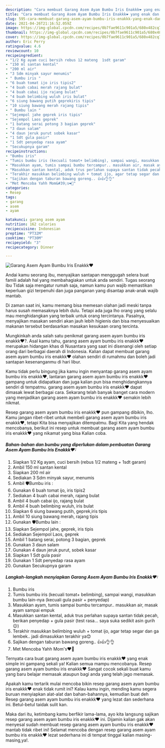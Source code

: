 ```yaml
---
description: "Cara membuat Garang Asem Ayam Bumbu Iris Enakkk❤ yang enak dan Mudah Dibuat"
title: "Cara membuat Garang Asem Ayam Bumbu Iris Enakkk❤ yang enak dan Mudah Dibuat"
slug: 595-cara-membuat-garang-asem-ayam-bumbu-iris-enakkk-yang-enak-dan-mudah-dibuat
date: 2021-04-26T21:16:52.059Z
image: https://img-global.cpcdn.com/recipes/0b7fae9611c901a5/680x482cq70/garang-asem-ayam-bumbu-iris-enakkk❤-foto-resep-utama.jpg
thumbnail: https://img-global.cpcdn.com/recipes/0b7fae9611c901a5/680x482cq70/garang-asem-ayam-bumbu-iris-enakkk❤-foto-resep-utama.jpg
cover: https://img-global.cpcdn.com/recipes/0b7fae9611c901a5/680x482cq70/garang-asem-ayam-bumbu-iris-enakkk❤-foto-resep-utama.jpg
author: Eric Perry
ratingvalue: 4.6
reviewcount: 10
recipeingredient:
- "1/2 Kg ayam cuci bersih rebus 12 mateng  1sdt garam"
- "150 ml santan kental"
- "200 ml air"
- "3 Sdm minyak sayur menumis"
- " Bumbu iris "
- "6 buah tomat ijo iris tipis2"
- "4 buah cabai merah rajang bulat"
- "4 buah cabai ijo rajang bulat"
- "4 buah belimbing wuluh iris bulat"
- "6 siung bawang putih geprekiris tipis"
- "10 siung bawang merah rajang tipis"
- " Bumbu lain "
- "Sejempol jahe geprek iris tipis"
- "Sejempol Laos geprek"
- "1 batang serai potong 3 bagian geprek"
- "3 daun salam"
- "4 daun jeruk purut sobek kasar"
- "1 Sdt gula pasir"
- "1 Sdt penyedap rasa ayam"
- "Secukupnya garam"
recipeinstructions:
- "Bumbu iris"
- "Tumis bumbu iris (kecuali tomat+ belimbing), sampai wangi, masukkan bumbu lain-nya (kecuali gula pasir + penyedap)"
- "Masukkan ayam, tumis sampai bumbu tercampur.. masukkan air, masak ayam sampai empuk"
- "Masukkan santan kental, aduk trus perlahan supaya santan tidak pecah, berikan penyedap + gula pasir (test rasa... saya suka sedikit asin gurih 😉)"
- "Terakhir masukkan belimbing wuluh + tomat ijo, agar tetap segar dan ga lembek.. jadi dimasukkan terakhir ya😊"
- "Sajikan dengan taburan bawang goreng.. 👍👍👌👌"
- "Met Mencoba Yahh Mom&#39;s❤💋"
categories:
- Resep
tags:
- garang
- asem
- ayam

katakunci: garang asem ayam 
nutrition: 162 calories
recipecuisine: Indonesian
preptime: "PT32M"
cooktime: "PT30M"
recipeyield: "3"
recipecategory: Dinner

---
```



![Garang Asem Ayam Bumbu Iris Enakkk❤](https://img-global.cpcdn.com/recipes/0b7fae9611c901a5/680x482cq70/garang-asem-ayam-bumbu-iris-enakkk❤-foto-resep-utama.jpg)

Andai kamu seorang ibu, menyajikan santapan menggugah selera buat famili adalah hal yang membahagiakan untuk anda sendiri. Tugas seorang ibu Tidak saja mengatur rumah saja, namun kamu pun wajib memastikan keperluan gizi terpenuhi dan juga panganan yang disantap anak-anak wajib mantab.

Di zaman  saat ini, kamu memang bisa memesan olahan jadi meski tanpa harus susah memasaknya lebih dulu. Tetapi ada juga lho orang yang selalu mau menghidangkan yang terbaik untuk orang tercintanya. Pasalnya, menyajikan masakan sendiri akan jauh lebih higienis dan bisa menyesuaikan makanan tersebut berdasarkan masakan kesukaan orang tercinta. 



Mungkinkah anda salah satu penikmat garang asem ayam bumbu iris enakkk❤?. Asal kamu tahu, garang asem ayam bumbu iris enakkk❤ merupakan hidangan khas di Nusantara yang saat ini disenangi oleh setiap orang dari berbagai daerah di Indonesia. Kalian dapat membuat garang asem ayam bumbu iris enakkk❤ olahan sendiri di rumahmu dan boleh jadi santapan kesenanganmu di hari libur.

Kamu tidak perlu bingung jika kamu ingin menyantap garang asem ayam bumbu iris enakkk❤, lantaran garang asem ayam bumbu iris enakkk❤ gampang untuk didapatkan dan juga kalian pun bisa menghidangkannya sendiri di tempatmu. garang asem ayam bumbu iris enakkk❤ dapat dimasak lewat berbagai cara. Sekarang telah banyak banget cara modern yang menjadikan garang asem ayam bumbu iris enakkk❤ semakin lebih nikmat.

Resep garang asem ayam bumbu iris enakkk❤ pun gampang dibikin, lho. Kamu jangan ribet-ribet untuk membeli garang asem ayam bumbu iris enakkk❤, tetapi Kita bisa menyajikan ditempatmu. Bagi Kita yang hendak mencobanya, berikut ini resep untuk membuat garang asem ayam bumbu iris enakkk❤ yang nikamat yang bisa Kalian coba.

<!--inarticleads1-->

##### Bahan-bahan dan bumbu yang diperlukan dalam pembuatan Garang Asem Ayam Bumbu Iris Enakkk❤:

1. Siapkan 1/2 Kg ayam, cuci bersih (rebus 1/2 mateng + 1sdt garam)
1. Ambil 150 ml santan kental
1. Siapkan 200 ml air
1. Sediakan 3 Sdm minyak sayur, menumis
1. Ambil  🛡Bumbu iris :
1. Gunakan 6 buah tomat ijo, iris tipis2
1. Sediakan 4 buah cabai merah, rajang bulat
1. Ambil 4 buah cabai ijo, rajang bulat
1. Ambil 4 buah belimbing wuluh, iris bulat
1. Siapkan 6 siung bawang putih, geprek,iris tipis
1. Ambil 10 siung bawang merah, rajang tipis
1. Gunakan  🛡Bumbu lain :
1. Siapkan Sejempol jahe, geprek, iris tipis
1. Sediakan Sejempol Laos, geprek
1. Ambil 1 batang serai, potong 3 bagian, geprek
1. Gunakan 3 daun salam
1. Gunakan 4 daun jeruk purut, sobek kasar
1. Siapkan 1 Sdt gula pasir
1. Gunakan 1 Sdt penyedap rasa ayam
1. Gunakan Secukupnya garam




<!--inarticleads2-->

##### Langkah-langkah menyiapkan Garang Asem Ayam Bumbu Iris Enakkk❤:

1. Bumbu iris
1. Tumis bumbu iris (kecuali tomat+ belimbing), sampai wangi, masukkan bumbu lain-nya (kecuali gula pasir + penyedap)
1. Masukkan ayam, tumis sampai bumbu tercampur.. masukkan air, masak ayam sampai empuk
1. Masukkan santan kental, aduk trus perlahan supaya santan tidak pecah, berikan penyedap + gula pasir (test rasa... saya suka sedikit asin gurih 😉)
1. Terakhir masukkan belimbing wuluh + tomat ijo, agar tetap segar dan ga lembek.. jadi dimasukkan terakhir ya😊
1. Sajikan dengan taburan bawang goreng.. 👍👍👌👌
1. Met Mencoba Yahh Mom&#39;s❤💋




Ternyata cara buat garang asem ayam bumbu iris enakkk❤ yang enak simple ini gampang sekali ya! Kalian semua mampu mencobanya. Resep garang asem ayam bumbu iris enakkk❤ Sangat cocok sekali buat kamu yang baru belajar memasak ataupun bagi anda yang telah jago memasak.

Apakah kamu tertarik mulai mencoba bikin resep garang asem ayam bumbu iris enakkk❤ enak tidak rumit ini? Kalau kamu ingin, mending kamu segera buruan menyiapkan alat-alat dan bahan-bahannya, kemudian buat deh Resep garang asem ayam bumbu iris enakkk❤ yang lezat dan sederhana ini. Betul-betul taidak sulit kan. 

Maka dari itu, ketimbang kamu berfikir lama-lama, ayo kita langsung sajikan resep garang asem ayam bumbu iris enakkk❤ ini. Dijamin kalian gak akan menyesal sudah membuat resep garang asem ayam bumbu iris enakkk❤ mantab tidak ribet ini! Selamat mencoba dengan resep garang asem ayam bumbu iris enakkk❤ lezat sederhana ini di tempat tinggal kalian masing-masing,ya!.

